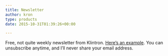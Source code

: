 ```yaml
---
title: Newsletter
author: kron
type: products
date: 2015-10-31T01:39:26+00:00

---
```

Free, not quite weekly newsletter from Klintron. [Here&#8217;s an example][1]. You can unsubscribe anytime, and I&#8217;ll never share your email address.

 [1]: http://technoccult.net/archives/2014/09/21/worst-case-scenarios/